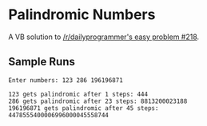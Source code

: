 # Palindromic Numbers
A VB solution to [/r/dailyprogrammer's easy problem #218](https://www.reddit.com/r/dailyprogrammer/comments/38yy9s/20150608_challenge_218_easy_making_numbers/).

## Sample Runs

```shell-session
Enter numbers: 123 286 196196871

123 gets palindromic after 1 steps: 444
286 gets palindromic after 23 steps: 8813200023188
196196871 gets palindromic after 45 steps: 4478555400006996000045558744
```